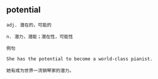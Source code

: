 ## potential
```
adj. 潜在的，可能的

n. 潜力，潜能；潜在性，可能性

例句

She has the potential to become a world-class pianist.

她有成为世界一流钢琴家的潜力。
```